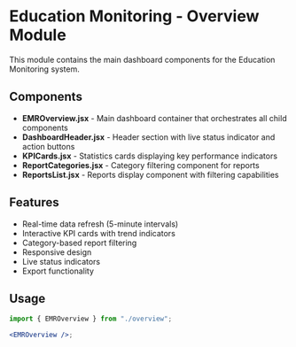 # Education Monitoring - Overview Module

This module contains the main dashboard components for the Education Monitoring system.

## Components

- **EMROverview.jsx** - Main dashboard container that orchestrates all child components
- **DashboardHeader.jsx** - Header section with live status indicator and action buttons
- **KPICards.jsx** - Statistics cards displaying key performance indicators
- **ReportCategories.jsx** - Category filtering component for reports
- **ReportsList.jsx** - Reports display component with filtering capabilities

## Features

- Real-time data refresh (5-minute intervals)
- Interactive KPI cards with trend indicators
- Category-based report filtering
- Responsive design
- Live status indicators
- Export functionality

## Usage

```jsx
import { EMROverview } from "./overview";

<EMROverview />;
```
